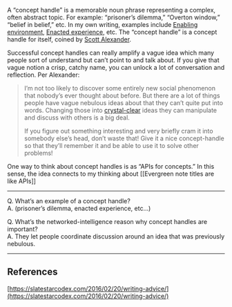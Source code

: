 A “concept handle” is a memorable noun phrase representing a complex, often abstract topic. For example: “prisoner’s dilemma,” “Overton window,” “belief in belief,” etc. In my own writing, examples include [Enabling environment](https://notes.andymatuschak.org/z492hGrHvRvJiEY9UfB4Mby), [Enacted experience](https://notes.andymatuschak.org/z92TGMiBsnraf5KXxSTNkBJ), etc. The “concept handle” is a concept handle for itself, coined by [Scott Alexander](https://notes.andymatuschak.org/z9hfoSKuG9186kjhyQVZYdf).

Successful concept handles can really amplify a vague idea which many people sort of understand but can’t point to and talk about. If you give that vague notion a crisp, catchy name, you can unlock a lot of conversation and reflection. Per Alexander:

> I’m not too likely to discover some entirely new social phenomenon that nobody’s ever thought about before. But there are a lot of things people have vague nebulous ideas about that they can’t quite put into words. Changing those into [crystal-clear](https://slatestarcodex.com/2014/03/15/can-it-be-wrong-to-crystallize-patterns/) ideas they can manipulate and discuss with others is a big deal.
> 
> If you figure out something interesting and very briefly cram it into somebody else’s head, don’t waste that! Give it a nice concept-handle so that they’ll remember it and be able to use it to solve other problems!

One way to think about concept handles is as “APIs for concepts.” In this sense, the idea connects to my thinking about [[Evergreen note titles are like APIs]]

---

Q. What’s an example of a concept handle?  
A. (prisoner’s dilemma, enacted experience, etc…)

Q. What’s the networked-intelligence reason why concept handles are important?  
A. They let people coordinate discussion around an idea that was previously nebulous.

---

## References

[https://slatestarcodex.com/2016/02/20/writing-advice/](https://slatestarcodex.com/2016/02/20/writing-advice/)